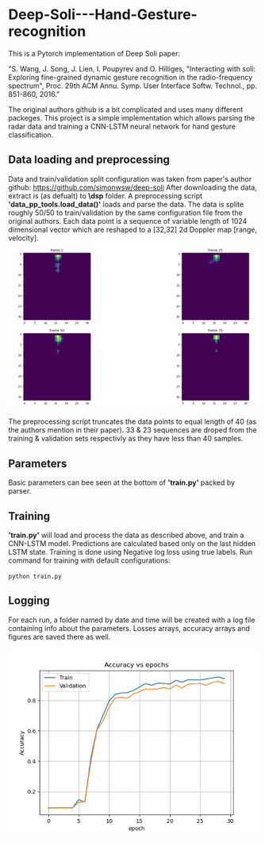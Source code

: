 # Deep-Soli---Hand-Gesture-recognition
This is a Pytorch implementation of Deep Soli paper: 

"S. Wang, J. Song, J. Lien, I. Poupyrev and O. Hilliges, "Interacting with soli: Exploring fine-grained dynamic gesture recognition in the radio-frequency spectrum", Proc. 29th ACM Annu. Symp. User Interface Softw. Technol., pp. 851-860, 2016."

The original authors github is a bit complicated and uses many different packeges. This project is a simple implementation which allows parsing the radar data and training a CNN-LSTM neural network for hand gesture classification. 


## Data loading and preprocessing
Data and train/validation split configuration was taken from paper's author github: https://github.com/simonwsw/deep-soli
After downloading the data, extract is (as defualt) to **\dsp** folder.
A preprocessing script **'data_pp_tools.load_data()'** loads and parse the data. The data is splite roughly 50/50 to train/validation by the same configuration file from the original authors. Each data point is a sequence of variable length of 1024 dimensional vector which are reshaped to a [32,32] 2d Doppler map [range, velocity]. 
![Alt text](2d_sample.png?raw=true "Title")

The preprocessing script truncates the data points to equal length of 40 (as the authors mention in their paper). 33 & 23 sequences are droped from the training & validation sets respectivly as they have less than 40 samples.

## Parameters
Basic parameters can bee seen at the bottom of **'train.py'** packed by parser.

## Training
**'train.py'** will load and process the data as described above, and train a CNN-LSTM model.
Predictions are calculated based only on the last hidden LSTM state. Training is done using Negative log loss using true labels. Run command for training with default configurations:

`python train.py`

## Logging
For each run, a folder named by date and time will be created with a log file containing info about the parameters. Losses arrays, accuracy arrays and figures are saved there as well.

![Alt text](acc_epochs.png?raw=true "Title")
